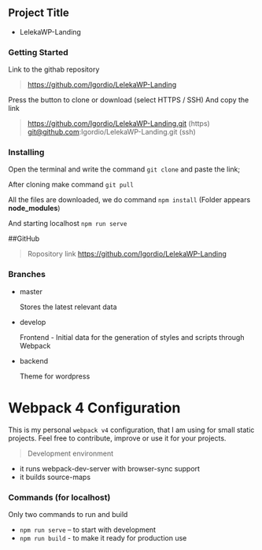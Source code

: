 ## Project Title 
- LelekaWP-Landing

### Getting Started
 Link to the githab repository 
> https://github.com/Igordio/LelekaWP-Landing

 Press the button to clone or download (select HTTPS / SSH) And copy the link
> https://github.com/Igordio/LelekaWP-Landing.git (https)
> git@github.com:Igordio/LelekaWP-Landing.git (ssh)

### Installing 
    
Open the terminal and write the command `git clone` and paste the link;
   
After cloning make command `git pull` 

All the files are downloaded, we do command `npm install` (Folder appears **node_modules**)

And starting localhost `npm run serve`


##GitHub

> Ropository link https://github.com/Igordio/LelekaWP-Landing

### Branches
- master

    Stores the latest relevant data
    
- develop

    Frontend - Initial data for the generation of styles and scripts through Webpack
    
- backend

    Theme for wordpress

# Webpack 4 Configuration

This is my personal `webpack v4` configuration, that I am using for small static projects.
Feel free to contribute, improve or use it for your projects.

> Development environment

- it runs webpack-dev-server with browser-sync support
- it builds source-maps

### Commands (for localhost)

Only two commands to run and build

- `npm run serve` – to start with development
- `npm run build` - to make it ready for production use

